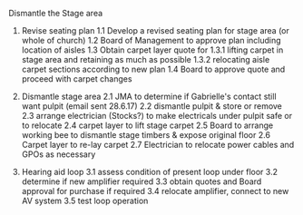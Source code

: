 Dismantle the Stage area

1. Revise seating plan
1.1 Develop a revised seating plan for stage area (or whole of church)
1.2 Board of Management to approve plan including location of aisles
1.3 Obtain carpet layer quote for 
	1.3.1 lifting carpet in stage area and retaining as much as possible
	1.3.2 relocating aisle carpet sections according to new plan
1.4 Board to approve quote and proceed with carpet changes

2. Dismantle stage area
2.1 JMA to determine if Gabrielle's contact still want pulpit (email sent 28.6.17)
2.2 dismantle pulpit & store or remove
2.3 arrange electrician (Stocks?) to make electricals under pulpit safe or to relocate
2.4 carpet layer to lift stage carpet
2.5 Board to arrange working bee to dismantle stage timbers & expose original floor
2.6 Carpet layer to re-lay carpet
2.7 Electrician to relocate power cables and GPOs as necessary 

3. Hearing aid loop
3.1 assess condition of present loop under floor
3.2 determine if new amplifier required
3.3 obtain quotes and Board approval for purchase if required
3.4 relocate amplifier, connect to new AV system
3.5 test loop operation